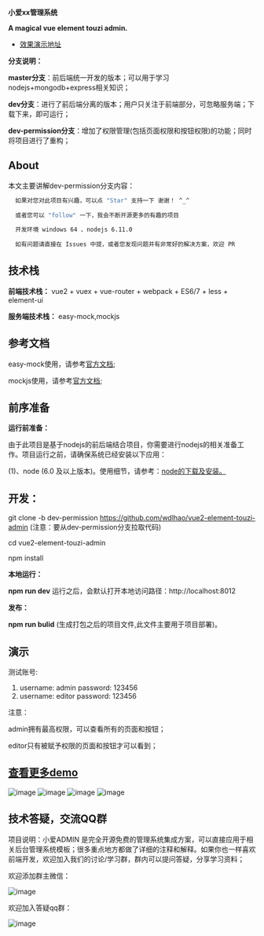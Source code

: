 <b>小爱xx管理系统</b>

**A magical vue element touzi admin.**

- [效果演示地址](http://www.jiouai.com/permission/#/login)

**分支说明：**

**master分支**：前后端统一开发的版本；可以用于学习nodejs+mongodb+express相关知识；

**dev分支**：进行了前后端分离的版本；用户只关注于前端部分，可忽略服务端；下载下来，即可运行；

**dev-permission分支**：增加了权限管理(包括页面权限和按钮权限)的功能；同时将项目进行了重构；

## About

本文主要讲解dev-permission分支内容：


```bash
  如果对您对此项目有兴趣，可以点 "Star" 支持一下 谢谢！ ^_^
  
  或者您可以 "follow" 一下，我会不断开源更多的有趣的项目
  
  开发环境 windows 64 、nodejs 6.11.0
  
  如有问题请直接在 Issues 中提，或者您发现问题并有非常好的解决方案，欢迎 PR
```

## 技术栈

**前端技术栈：** vue2 + vuex + vue-router + webpack + ES6/7 + less + element-ui

**服务端技术栈：** easy-mock,mockjs

## 参考文档

easy-mock使用，请参考[官方文档](https://easy-mock.com/docs);

mockjs使用，请参考[官方文档](https://github.com/nuysoft/Mock/wiki/Getting-Started);

## 前序准备

**运行前准备：**

   由于此项目是基于nodejs的前后端结合项目，你需要进行nodejs的相关准备工作。项目运行之前，请确保系统已经安装以下应用：
   
   (1)、node (6.0 及以上版本)。使用细节，请参考：[node的下载及安装。](https://nodejs.org/en/download/)
        

## 开发：
git clone -b dev-permission https://github.com/wdlhao/vue2-element-touzi-admin  (注意：要从dev-permission分支拉取代码)

cd vue2-element-touzi-admin

npm install

**本地运行：**

**npm run dev** 运行之后，会默认打开本地访问路径：http://localhost:8012

**发布：**

**npm run bulid** (生成打包之后的项目文件,此文件主要用于项目部署)。

## 演示
测试账号:

1. username: admin
   password: 123456
2. username: editor
   password: 123456

注意：

admin拥有最高权限，可以查看所有的页面和按钮；

editor只有被赋予权限的页面和按钮才可以看到；


## [查看更多demo](http://www.jiouai.com/permission/#/login)
![image](https://github.com/wdlhao/vue2-element-touzi-admin/blob/dev-permission/src/assets/github/index.png)
![image](https://github.com/wdlhao/vue2-element-touzi-admin/blob/dev-permission/src/assets/github/quyu.png)
![image](https://github.com/wdlhao/vue2-element-touzi-admin/blob/dev-permission/src/assets/github/userlist.png)
![image](https://github.com/wdlhao/vue2-element-touzi-admin/blob/dev-permission/src/assets/github/zijin.png)


## 技术答疑，交流QQ群
项目说明：小爱ADMIN 是完全开源免费的管理系统集成方案，可以直接应用于相关后台管理系统模板；很多重点地方都做了详细的注释和解释。如果你也一样喜欢前端开发，欢迎加入我们的讨论/学习群，群内可以提问答疑，分享学习资料；

欢迎添加群主微信：

![image](https://github.com/wdlhao/vue2-element-touzi-admin/blob/dev-permission/src/assets/img/wechat.jpg)

欢迎加入答疑qq群：

![image](https://github.com/wdlhao/vue2-element-touzi-admin/blob/dev-permission/src/assets/img/qq.png)
